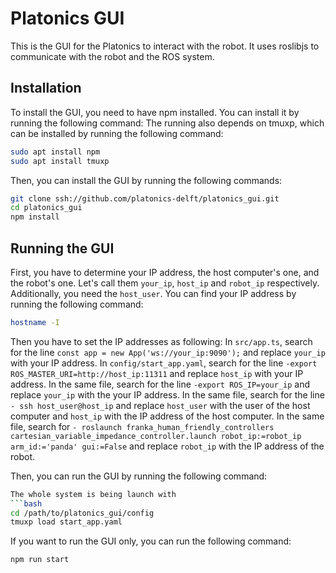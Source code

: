 # Platonics GUI

This is the GUI for the Platonics to interact with the robot. It uses roslibjs to communicate with the robot and the ROS system.

## Installation

To install the GUI, you need to have npm installed. You can install it by running the following command:
The running also depends on tmuxp, which can be installed by running the following command:

```bash
sudo apt install npm
sudo apt install tmuxp
```

Then, you can install the GUI by running the following commands:

```bash
git clone ssh://github.com/platonics-delft/platonics_gui.git
cd platonics_gui
npm install
```

## Running the GUI

First, you have to determine your IP address, the host computer's one, and the
robot's one. Let's call them `your_ip`, `host_ip` and `robot_ip` respectively.
Additionally, you need the `host_user`.
You can find your IP address by running the following command:

```bash
hostname -I
```

Then you have to set the IP addresses as following: In `src/app.ts`, search for
the line `const app = new App('ws://your_ip:9090');` and replace `your_ip` with
your IP address. In `config/start_app.yaml`, search for the line `-export
ROS_MASTER_URI=http://host_ip:11311` and replace `host_ip` with your IP address.
In the same file, search for the line `-export ROS_IP=your_ip` and replace
`your_ip` with the your IP address. In the same file, search for the line `- ssh
host_user@host_ip` and replace `host_user` with the user of the host computer
and `host_ip` with the IP address of the host computer. In the same file, search
for
`- roslaunch franka_human_friendly_controllers cartesian_variable_impedance_controller.launch robot_ip:=robot_ip arm_id:='panda' gui:=False` and replace `robot_ip` with the IP address of the
  robot.

Then, you can run the GUI by running the following command:

```bash
The whole system is being launch with 
```bash
cd /path/to/platonics_gui/config
tmuxp load start_app.yaml
```

If you want to run the GUI only, you can run the following command:

```bash
npm run start
```




